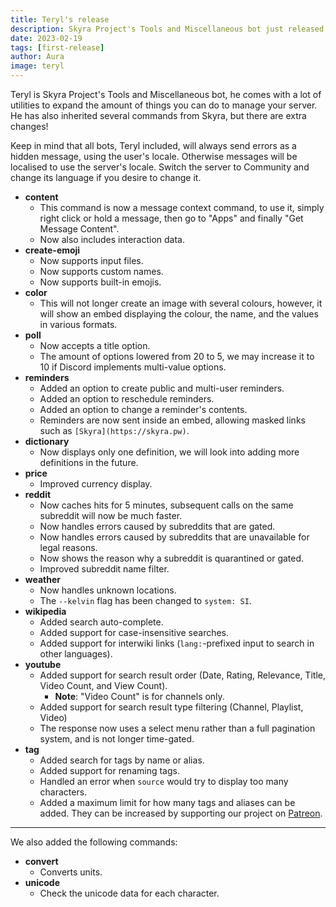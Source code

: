```yaml
---
title: Teryl's release
description: Skyra Project's Tools and Miscellaneous bot just released!
date: 2023-02-19
tags: [first-release]
author: Aura
image: teryl
---
```


Teryl is Skyra Project's Tools and Miscellaneous bot, he comes with a lot of utilities to expand the amount of things you can do to manage your server. He has also inherited several commands from Skyra, but there are extra changes!

Keep in mind that all bots, Teryl included, will always send errors as a hidden message, using the user's locale. Otherwise messages will be localised to use the server's locale. Switch the server to Community and change its language if you desire to change it.

- **content**
  - This command is now a message context command, to use it, simply right click or hold a message, then go to "Apps" and finally "Get Message Content".
  - Now also includes interaction data.
- **create-emoji**
  - Now supports input files.
  - Now supports custom names.
  - Now supports built-in emojis.
- **color**
  - This will not longer create an image with several colours, however, it will show an embed displaying the colour, the name, and the values in various formats.
- **poll**
  - Now accepts a title option.
  - The amount of options lowered from 20 to 5, we may increase it to 10 if Discord implements multi-value options.
- **reminders**
  - Added an option to create public and multi-user reminders.
  - Added an option to reschedule reminders.
  - Added an option to change a reminder's contents.
  - Reminders are now sent inside an embed, allowing masked links such as `[Skyra](https://skyra.pw)`.
- **dictionary**
  - Now displays only one definition, we will look into adding more definitions in the future.
- **price**
  - Improved currency display.
- **reddit**
  - Now caches hits for 5 minutes, subsequent calls on the same subreddit will now be much faster.
  - Now handles errors caused by subreddits that are gated.
  - Now handles errors caused by subreddits that are unavailable for legal reasons.
  - Now shows the reason why a subreddit is quarantined or gated.
  - Improved subreddit name filter.
- **weather**
  - Now handles unknown locations.
  - The `--kelvin` flag has been changed to `system: SI`.
- **wikipedia**
  - Added search auto-complete.
  - Added support for case-insensitive searches.
  - Added support for interwiki links (`lang:`-prefixed input to search in other languages).
- **youtube**
  - Added support for search result order (Date, Rating, Relevance, Title, Video Count, and View Count).
    - **Note**: "Video Count" is for channels only.
  - Added support for search result type filtering (Channel, Playlist, Video)
  - The response now uses a select menu rather than a full pagination system, and is not longer time-gated.
- **tag**
  - Added search for tags by name or alias.
  - Added support for renaming tags.
  - Handled an error when `source` would try to display too many characters.
  - Added a maximum limit for how many tags and aliases can be added. They can be increased by supporting our project on [Patreon](https://donate.skyra.pw).

---

We also added the following commands:

- **convert**
  - Converts units.
- **unicode**
  - Check the unicode data for each character.
